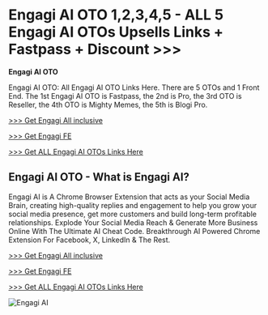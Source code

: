 # Engagi AI OTO 1,2,3,4,5 - ALL 5 Engagi AI OTOs Upsells Links + Fastpass + Discount >>>

**Engagi AI OTO**

Engagi AI OTO: All Engagi AI OTO Links Here. There are 5 OTOs and 1 Front End. The 1st Engagi AI OTO is Fastpass, the 2nd is Pro, the 3rd OTO is Reseller, the 4th OTO is Mighty Memes, the 5th is Blogi Pro.

[>>> Get Engagi All inclusive](https://jvz5.com/c/1283999/413150/)

[>>> Get Engagi FE](https://jvz3.com/c/1283999/412754/)

[>>> Get ALL Engagi AI OTOs Links Here](https://jvproducts.club/engagi-ai-otos/)

## Engagi AI OTO - What is Engagi AI?

Engagi AI is A Chrome Browser Extension that acts as your Social Media Brain, creating high-quality replies and engagement to help you grow your social media presence, get more customers and build long-term profitable relationships. Explode Your Social Media Reach & Generate More Business Online With The Ultimate AI Cheat Code. Breakthrough AI Powered Chrome Extension For Facebook, X, LinkedIn & The Rest.

[>>> Get Engagi All inclusive](https://jvz5.com/c/1283999/413150/)

[>>> Get Engagi FE](https://jvz3.com/c/1283999/412754/)

[>>> Get ALL Engagi AI OTOs Links Here](https://jvproducts.club/engagi-ai-otos/)

![Engagi AI](https://github.com/user-attachments/assets/abaf032f-969c-4306-9414-91d0ca47cb4f)
